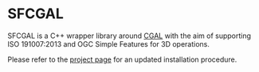 SFCGAL
======

SFCGAL is a C++ wrapper library around [CGAL](http://www.cgal.org) with the aim  of supporting ISO 191007:2013 and OGC Simple Features for 3D operations.

Please refer to the <a href="http://oslandia.github.io/SFCGAL">project page</a> for an updated installation procedure.
